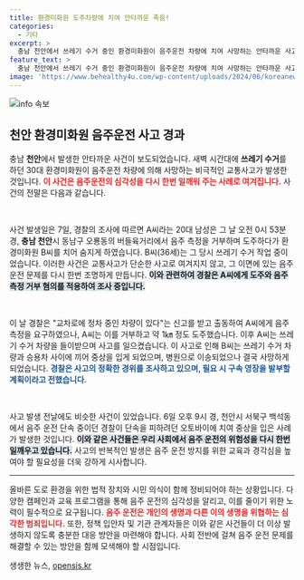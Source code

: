 ```yaml
---
title: 환경미화원 도주차량에 치여 안타까운 죽음!
categories:
  - 기타
excerpt: >
  충남 천안에서 쓰레기 수거 중인 환경미화원이 음주운전 차량에 치여 사망하는 안타까운 사고가 발생했습니다. 경찰은 음주측정을 거부한 20대 운전자를 조사 중이며, 철저한 사고 원인 규명이 시작됩니다.
feature_text: >
  충남 천안에서 쓰레기 수거 중인 환경미화원이 음주운전 차량에 치여 사망하는 안타까운 사고가 발생했습니다. 경찰은 음주측정을 거부한 20대 운전자를 조사 중이며, 철저한 사고 원인 규명이 시작됩니다.
image: 'https://www.behealthy4u.com/wp-content/uploads/2024/06/koreanews.jpg'
---
```


<p><img src="https://www.behealthy4u.com/wp-content/uploads/2024/06/koreanews.jpg" alt="info 속보" /></p>

<h2 data-ke-size="size26">천안 환경미화원 음주운전 사고 경과</h2>

<p>충남 <b>천안</b>에서 발생한 안타까운 사건이 보도되었습니다. 새벽 시간대에 <b>쓰레기 수거</b>를 하던 30대 환경미화원이 음주운전 차량에 의해 사망하는 비극적인 교통사고가 발생한 것입니다. <b><span style="color: #ee2323;">이 사건은 음주운전의 심각성을 다시 한번 일깨워 주는 사례로 여겨집니다.</span></b> 사건의 전말은 다음과 같습니다.</p>

<p data-ke-size="size16">&nbsp;</p>

<p>사건 발생일은 7일, 경찰의 조사에 따르면 A씨라는 20대 남성은 그 날 오전 0시 53분 경, <b>충남 천안</b>시 동남구 오룡동의 버들육거리에서 음주 측정을 거부하며 도주하다가 환경미화원 B씨를 치어 숨지게 하였습니다. B씨(36세)는 그 당시 쓰레기 수거 작업 중이었습니다. 이러한 사건은 교통사고가 단순한 사고로 여겨지지 않고, 그 이면에 있는 음주운전 문제를 다시 한번 조명하게 만듭니다. <b><span style="background-color: #21538527;">이와 관련하여 경찰은 A씨에게 도주와 음주 측정 거부 혐의를 적용하여 조사 중입니다.</span></b></p>

<p data-ke-size="size16">&nbsp;</p>

<p>이 날 경찰은 "교차로에 정차 중인 차량이 있다"는 신고를 받고 출동하여 A씨에게 음주 측정을 요구하였으나, A씨는 이를 거부하고 약 1㎞ 정도 도주했습니다. 이후 A씨는 쓰레기 수거 차량을 들이받으며 사고를 일으켰습니다. 이 사고로 인해 B씨는 쓰레기 수거 차량과 승용차 사이에 끼어 중상을 입게 되었으며, 병원으로 이송되었으나 결국 사망하게 되었습니다. <b><span style="color: #1a5490;">경찰은 사고의 정확한 경위를 조사하고 있으며, 필요 시 구속 영장을 발부할 계획이라고 전했습니다.</span></b></p>

<p data-ke-size="size16">&nbsp;</p>

<p>사고 발생 전날에도 비슷한 사건이 있었습니다. 6일 오후 9시 경, 천안시 서북구 백석동에서 음주 운전 단속 중이던 경찰이 단속을 피하려던 오토바이에 치여 중상을 입은 사례가 발생한 것입니다. <b><span style="background-color: #21538527;">이와 같은 사건들은 우리 사회에서 음주 운전의 위험성을 다시 한번 일깨우고 있습니다.</span></b> 사고의 반복적인 발생은 음주 운전 방지를 위한 교육과 경각심을 높여야 할 필요성을 더욱 강하게 시사합니다.</p>

<hr>

<p>올바른 도로 환경을 위한 법적 장치와 시민 의식이 함께 정비되어야 하는 상황입니다. 다양한 캠페인과 교육 프로그램을 통해 음주 운전의 심각성을 알리고, 이를 줄이기 위한 노력이 필수적으로 요구됩니다. <b><span style="color: #ee2323;">음주 운전은 개인의 생명과 다른 이의 생명을 위협하는 심각한 범죄입니다.</span></b> 또한, 정책 입안자 및 기관 관계자들은 이와 같은 사건들이 더 이상 발생하지 않도록 충분한 대응 방안을 마련해야 합니다. 사회 전반에 걸쳐 음주 운전 문제를 해결할 수 있는 방안을 함께 모색해야 할 시점입니다.</p>
생생한 뉴스, <a href="https://opensis.kr" rel="dofollow">opensis.kr</a>


